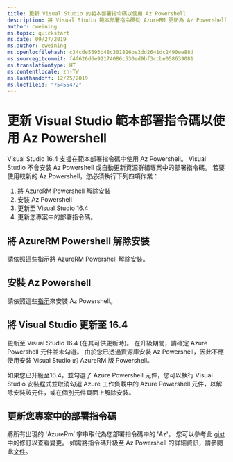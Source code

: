 ```yaml
---
title: 更新 Visual Studio 的範本部署指令碼以使用 Az Powershell
description: 將 Visual Studio 範本部署指令碼從 AzureRM 更新為 Az Powershell
author: cweining
ms.topic: quickstart
ms.date: 09/27/2019
ms.author: cweining
ms.openlocfilehash: c34cde5593b48c301826be3dd2641dc2490ee88d
ms.sourcegitcommit: f4f626d6e92174086c530ed9bf3ccbe058639081
ms.translationtype: HT
ms.contentlocale: zh-TW
ms.lasthandoff: 12/25/2019
ms.locfileid: "75455472"
---
```

# <a name="updating-the-visual-studio-template-deployment-script-to-use-az-powershell"></a>更新 Visual Studio 範本部署指令碼以使用 Az Powershell

Visual Studio 16.4 支援在範本部署指令碼中使用 Az Powershell。 Visual Studio 不會安裝 Az Powershell 或自動更新資源群組專案中的部署指令碼。 若要使用較新的 Az Powershell，您必須執行下列四項作業：
1. 將 AzureRM Powershell 解除安裝
1. 安裝 Az Powershell
1. 更新至 Visual Studio 16.4
1. 更新您專案中的部署指令碼。

## <a name="uninstall-azurerm-powershell"></a>將 AzureRM Powershell 解除安裝
請依照這些[指示](https://docs.microsoft.com/powershell/azure/uninstall-az-ps?view=azps-2.7.0#uninstall-the-azurerm-module)將 AzureRM Powershell 解除安裝。

## <a name="install-az-powershell"></a>安裝 Az Powershell
請依照這些[指示](https://docs.microsoft.com/powershell/azure/install-az-ps?view=azps-2.7.0)來安裝 Az Powershell。

## <a name="update-visual-studio-to-164"></a>將 Visual Studio 更新至 16.4
更新至 Visual Studio 16.4 (在其可供更新時)。 在升級期間，請確定 Azure Powershell 元件並未勾選。 由於您已透過資源庫安裝 Az Powershell，因此不應使用安裝 Visual Studio 的 AzureRM 版 Powershell。

如果您已升級至16.4，並勾選了 Azure Powershell 元件，您可以執行 Visual Studio 安裝程式並取消勾選 Azure 工作負載中的 Azure Powershell 元件，以解除安裝該元件，或在個別元件頁面上解除安裝。

## <a name="update-the-deployment-script-in-your-project"></a>更新您專案中的部署指令碼
將所有出現的 'AzureRm’ 字串取代為您部署指令碼中的 'Az'。 您可以參考此 [gist](https://gist.github.com/cweining/d2da2479418ea403499c4306dcf4f619) 中的修訂以查看變更。 如需將指令碼升級至 Az Powershell 的詳細資訊，請參閱此[文件](https://docs.microsoft.com/powershell/azure/migrate-from-azurerm-to-az?view=azps-2.5.0)。


